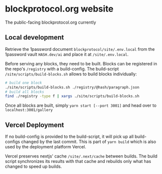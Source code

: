 # blockprotocol.org website

The public-facing blockprotocol.org currently

## Local development

Retrieve the 1password document `blockprotocol/site/.env.local` from the 1password vault
`HASH.dev/ai` and place it at `/site/.env.local`.

Before serving any blocks, they need to be built. Blocks can be registered in the repo's `/registry`
with a build-config. The build-script `/site/scripts/build-blocks.sh` allows to build blocks
individually:

```sh
# build one block
./site/scripts/build-blocks.sh ./registry/@hash/paragraph.json
# build all blocks
find ./registry -type f | xargs ./site/scripts/build-blocks.sh
```

Once all blocks are built, simply `yarn start [--port 3001]` and head over to
`localhost:3001/gallery`

## Vercel Deployment

If no build-config is provided to the build-script, it will pick up all build-configs changed by the
last commit. This is part of `yarn build` which is also used by the deployment platform Vercel.

Vercel preserves nextjs' cache `/site/.next/cache` between builds. The build script synchronizes its
results with that cache and rebuilds only what has changed to speed up builds.
